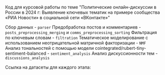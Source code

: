 Код для курсовой работы по теме "Политические онлайн-дискуссии в России в 2024 г: Выявление ключевых тематик на примере сообщества «РИА Новости» в социальной сети «ВКонтакте»"

Сбор данных - `parser`
Предобработка постов и комментариев - `posts_preprocessing_merging` и `comms_preprocessing_sorting`
Фильтрация по ключевым словам - `filtration`
Тематическое моделирование с использованием неотрицательной матричной факторизации - `NMF`
Анализ тональностей с помощью модели cointegrated/rubert-tiny-sentiment-balanced - `sentiment_analysis`
Анализ дискуссионности тем - `discussions_analysis`

Ссылка на датасеты для каждого этапа: 
